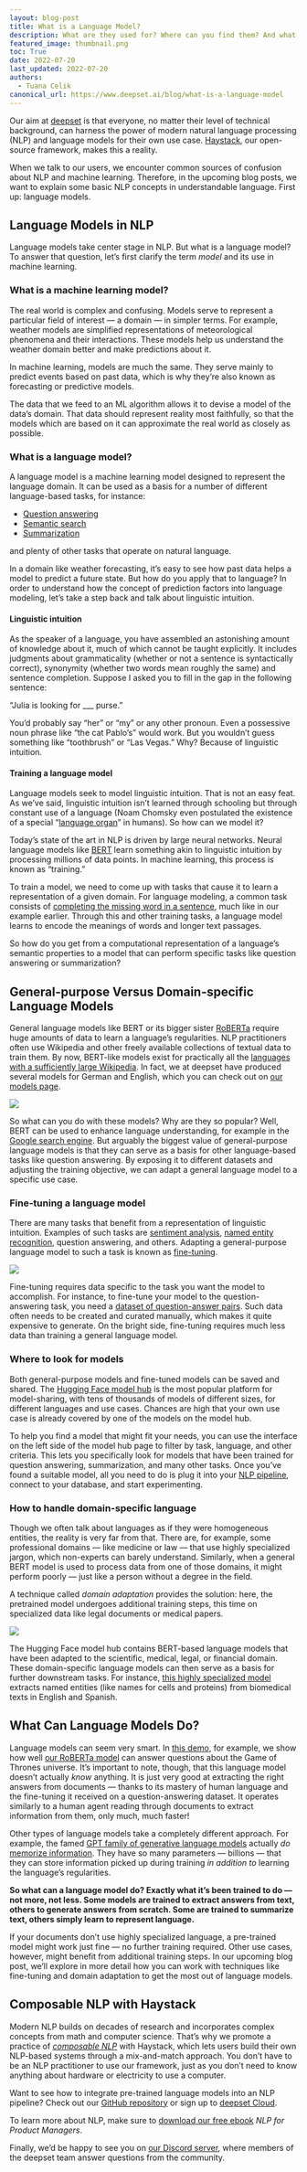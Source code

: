 ```yaml
---
layout: blog-post
title: What is a Language Model?
description: What are they used for? Where can you find them? And what kind of information do they actually store?
featured_image: thumbnail.png
toc: True
date: 2022-07-20
last_updated: 2022-07-20
authors:
  - Tuana Celik
canonical_url: https://www.deepset.ai/blog/what-is-a-language-model
---
```


Our aim at  [deepset](https://www.deepset.ai/)  is that everyone, no matter their level of technical background, can harness the power of modern natural language processing (NLP) and language models for their own use case.  [Haystack](https://haystack.deepset.ai/), our open-source framework, makes this a reality.

When we talk to our users, we encounter common sources of confusion about NLP and machine learning. Therefore, in the upcoming blog posts, we want to explain some basic NLP concepts in understandable language. First up: language models.

## Language Models in NLP

Language models take center stage in NLP. But what is a language model? To answer that question, let’s first clarify the term  _model_  and its use in machine learning.

### What is a machine learning model?

The real world is complex and confusing. Models serve to represent a particular field of interest — a domain — in simpler terms. For example, weather models are simplified representations of meteorological phenomena and their interactions. These models help us understand the weather domain better and make predictions about it.

In machine learning, models are much the same. They serve mainly to predict events based on past data, which is why they’re also known as forecasting or predictive models.

The data that we feed to an ML algorithm allows it to devise a model of the data’s domain. That data should represent reality most faithfully, so that the models which are based on it can approximate the real world as closely as possible.

### What is a language model?

A language model is a machine learning model designed to represent the language domain. It can be used as a basis for a number of different language-based tasks, for instance:

-   [Question answering](https://www.deepset.ai/question-answering-use-case)
-   [Semantic search](https://www.deepset.ai/semantic-search-use-case)
-   [Summarization](https://docs.haystack.deepset.ai/docs/summarizer)

and plenty of other tasks that operate on natural language.

In a domain like weather forecasting, it’s easy to see how past data helps a model to predict a future state. But how do you apply that to language? In order to understand how the concept of prediction factors into language modeling, let’s take a step back and talk about linguistic intuition.

#### **Linguistic intuition**

As the speaker of a language, you have assembled an astonishing amount of knowledge about it, much of which cannot be taught explicitly. It includes judgments about grammaticality (whether or not a sentence is syntactically correct), synonymity (whether two words mean roughly the same) and sentence completion. Suppose I asked you to fill in the gap in the following sentence:

“Julia is looking for ___ purse.”

You’d probably say “her” or “my” or any other pronoun. Even a possessive noun phrase like “the cat Pablo’s” would work. But you wouldn’t guess something like “toothbrush” or “Las Vegas.” Why? Because of linguistic intuition.

#### **Training a language model**

Language models seek to model linguistic intuition. That is not an easy feat. As we’ve said, linguistic intuition isn’t learned through schooling but through constant use of a language (Noam Chomsky even postulated the existence of a special “[language organ](https://chomsky.info/198311__/)” in humans). So how can we model it?

Today’s state of the art in NLP is driven by large neural networks. Neural language models like  [BERT](https://en.wikipedia.org/wiki/BERT_(language_model))  learn something akin to linguistic intuition by processing millions of data points. In machine learning, this process is known as “training.”

To train a model, we need to come up with tasks that cause it to learn a representation of a given domain. For language modeling, a common task consists of  [completing the missing word in a sentence](https://towardsdatascience.com/masked-language-modelling-with-bert-7d49793e5d2c), much like in our example earlier. Through this and other training tasks, a language model learns to encode the meanings of words and longer text passages.

So how do you get from a computational representation of a language’s semantic properties to a model that can perform specific tasks like question answering or summarization?

## General-purpose Versus Domain-specific Language Models

General language models like BERT or its bigger sister  [RoBERTa](https://arxiv.org/abs/1907.11692)  require huge amounts of data to learn a language’s regularities. NLP practitioners often use Wikipedia and other freely available collections of textual data to train them. By now, BERT-like models exist for practically all the  [languages with a sufficiently large Wikipedia](https://www.deepset.ai/blog/nlp-resources-beyond-english). In fact, we at deepset have produced several models for German and English, which you can check out on  [our models page](https://www.deepset.ai/models).

![](bert-family.png)

So what can you do with these models? Why are they so popular? Well, BERT can be used to enhance language understanding, for example in the  [Google search engine](https://blog.google/products/search/search-language-understanding-bert/). But arguably the biggest value of general-purpose language models is that they can serve as a basis for other language-based tasks like question answering. By exposing it to different datasets and adjusting the training objective, we can adapt a general language model to a specific use case.

### Fine-tuning a language model

There are many tasks that benefit from a representation of linguistic intuition. Examples of such tasks are  [sentiment analysis](https://en.wikipedia.org/wiki/Sentiment_analysis),  [named entity recognition](https://en.wikipedia.org/wiki/Named-entity_recognition), question answering, and others. Adapting a general-purpose language model to such a task is known as  [fine-tuning](https://huggingface.co/docs/transformers/training).

![](fine-tuning.png)

Fine-tuning requires data specific to the task you want the model to accomplish. For instance, to fine-tune your model to the question-answering task, you need a  [dataset of question-answer pairs](https://rajpurkar.github.io/SQuAD-explorer/). Such data often needs to be created and curated manually, which makes it quite expensive to generate. On the bright side, fine-tuning requires much less data than training a general language model.

### Where to look for models

Both general-purpose models and fine-tuned models can be saved and shared. The  [Hugging Face model hub](https://huggingface.co/models)  is the most popular platform for model-sharing, with tens of thousands of models of different sizes, for different languages and use cases. Chances are high that your own use case is already covered by one of the models on the model hub.

To help you find a model that might fit your needs, you can use the interface on the left side of the model hub page to filter by task, language, and other criteria. This lets you specifically look for models that have been trained for question answering, summarization, and many other tasks. Once you’ve found a suitable model, all you need to do is plug it into your  [NLP pipeline](https://docs.haystack.deepset.ai/docs/pipelines), connect to your database, and start experimenting.

### How to handle domain-specific language

Though we often talk about languages as if they were homogeneous entities, the reality is very far from that. There are, for example, some professional domains — like medicine or law — that use highly specialized jargon, which non-experts can barely understand. Similarly, when a general BERT model is used to process data from one of those domains, it might perform poorly — just like a person without a degree in the field.

A technique called  _domain adaptation_  provides the solution: here, the pretrained model undergoes additional training steps, this time on specialized data like legal documents or medical papers.

![](domain-adaptation.png)

The Hugging Face model hub contains BERT-based language models that have been adapted to the scientific, medical, legal, or financial domain. These domain-specific language models can then serve as a basis for further downstream tasks. For instance,  [this highly specialized model](https://huggingface.co/StivenLancheros/roberta-base-biomedical-clinical-es-finetuned-ner-CRAFT_AugmentedTransfer_ES)  extracts named entities (like names for cells and proteins) from biomedical texts in English and Spanish.

## What Can Language Models Do?

Language models can seem very smart. In  [this demo](https://huggingface.co/spaces/Tuana/GoT-QA-Haystack), for example, we show how well  [our RoBERTa model](https://huggingface.co/deepset/roberta-base-squad2-distilled)  can answer questions about the Game of Thrones universe. It’s important to note, though, that this language model doesn’t actually  _know_  anything. It is just very good at extracting the right answers from documents — thanks to its mastery of human language and the fine-tuning it received on a question-answering dataset. It operates similarly to a human agent reading through documents to extract information from them, only much, much faster!

Other types of language models take a completely different approach. For example, the famed  [GPT family of generative language models](https://openai.com/blog/better-language-models/)  actually  _do_  [memorize information](https://www.technologyreview.com/2020/07/20/1005454/openai-machine-learning-language-generator-gpt-3-nlp/). They have so many parameters — billions — that they can store information picked up during training  _in addition to_  learning the language’s regularities.

**So what can a language model do? Exactly what it’s been trained to do — not more, not less. Some models are trained to extract answers from text, others to generate answers from scratch. Some are trained to summarize text, others simply learn to represent language.**

If your documents don’t use highly specialized language, a pre-trained model might work just fine — no further training required. Other use cases, however, might benefit from additional training steps. In our upcoming blog post, we’ll explore in more detail how you can work with techniques like fine-tuning and domain adaptation to get the most out of language models.

## Composable NLP with Haystack

Modern NLP builds on decades of research and incorporates complex concepts from math and computer science. That’s why we promote a practice of  [_composable NLP_](https://www.deepset.ai/hugging-face-model-hub-integration)  with Haystack, which lets users build their own NLP-based systems through a mix-and-match approach. You don’t have to be an NLP practitioner to use our framework, just as you don’t need to know anything about hardware or electricity to use a computer.

Want to see how to integrate pre-trained language models into an NLP pipeline? Check out our  [GitHub repository](https://github.com/deepset-ai/haystack)  or sign up to  [deepset Cloud](https://www.deepset.ai/deepset-cloud).

To learn more about NLP, make sure to  [download our free ebook](https://landing.deepset.ai/nlp-for-product-managers)  _NLP for Product Managers_.

Finally, we’d be happy to see you on  [our Discord server](https://haystack.deepset.ai/community), where members of the deepset team answer questions from the community.